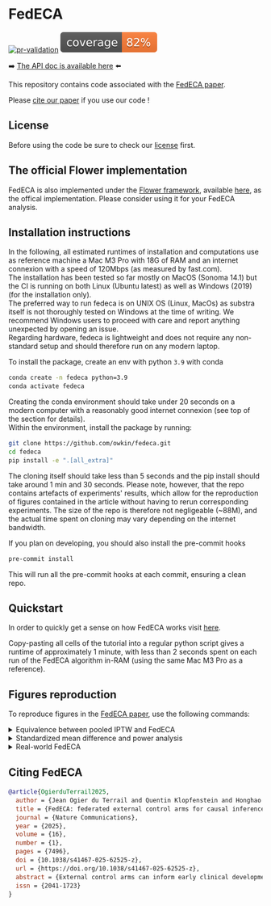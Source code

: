 # FedECA

[![pr-validation](https://github.com/owkin/fedeca/actions/workflows/pr_validation.yml/badge.svg?branch=main)](https://github.com/owkin/fedeca/actions/workflows/pr_validation.yml)
<img src="/badges/cov_badge.svg" >

:arrow_right: [The API doc is available here](https://owkin.github.io/fedeca/) :arrow_left:

This repository contains code associated with the [FedECA paper](https://doi.org/10.1038/s41467-025-62525-z).

Please [cite our paper](#citation) if you use our code !


## License

Before using the code be sure to check our [license](./license.md) first.


## The official Flower implementation

FedECA is also implemented under the [Flower framework](https://flower.ai/), available [here](https://github.com/owkin/flower-fedeca), as the offical implementation. Please consider using it for your FedECA analysis.


## Installation instructions

In the following, all estimated runtimes of installation and computations use as reference machine a Mac M3 Pro with 18G of RAM
and an internet connexion with a speed of 120Mbps (as measured by fast.com).  
The installation has been tested so far mostly on MacOS (Sonoma 14.1) but the CI is running on both Linux (Ubuntu latest) as well as Windows (2019) (for the installation only).  
The preferred way to run fedeca is on UNIX OS (Linux, MacOs) as substra itself is not thoroughly tested on Windows at the time of writing. We recommend Windows users to proceed with care and
report anything unexpected by opening an issue.  
Regarding hardware, fedeca is lightweight and does not require any non-standard setup and should therefore run on any modern laptop.  

To install the package, create an env with python `3.9` with conda

```bash
conda create -n fedeca python=3.9
conda activate fedeca
```
Creating the conda environment should take under 20 seconds on a modern computer with a reasonably good internet connexion (see top of the section for details).  
Within the environment, install the package by running:

```bash
git clone https://github.com/owkin/fedeca.git
cd fedeca
pip install -e ".[all_extra]"
```
The cloning itself should take less than 5 seconds and the pip install
should take around 1 min and 30 seconds.
Please note, however, that the repo contains artefacts of experiments' results, 
which allow for the reproduction of figures contained in the article without having to rerun
corresponding experiments. The size of the repo is therefore not negligeable (~88M), and
the actual time spent on cloning may vary depending on the internet bandwidth.

If you plan on developing, you should also install the pre-commit hooks

```bash
pre-commit install
```

This will run all the pre-commit hooks at each commit, ensuring a clean repo.

## Quickstart

In order to quickly get a sense on how FedECA works visit [here](./quickstart/quickstart.md).

Copy-pasting all cells of the tutorial into a regular python script gives a runtime of approximately 1 minute,
with less than 2 seconds spent on each run of the FedECA algorithm in-RAM (using the same Mac M3 Pro as a reference).

## Figures reproduction

To reproduce figures in the [FedECA paper](https://doi.org/10.1038/s41467-025-62525-z),
use the following commands:
<details>
  <summary>Equivalence between pooled IPTW and FedECA</summary>

  - Figure 2
    ```shell
    python -m experiments.pooled_equivalent.plot_pooled_equivalent
    ```
  - Supplementary Figure 2
    ```shell
    python -m experiments.pooled_equivalent.plot_pooled_equivalent_nb_clients
    ```
  - Supplementary Figure 3 (differential privacy)
    ```shell
    python -m experiments.dp.plot_dp_hydra
    ```
  - Supplementary Figure 4 (tied times)
    ```shell
    python -m experiments.ties.plot_ties_hydra
    ```
</details>
<details>
  <summary>Standardized mean difference and power analysis</summary>

  - Figure 3
    (remove the `--ensemble` flag to create subfigures separatedly)
    ```shell
    python -m experiments.smd_power.plot_smd_power --ensemble
    ```
</details>
<details>
  <summary>Real-world FedECA</summary>

  - Figure 4, Supplementary Figure 6
    (remove the `--ensemble` flag to create subfigures separatedly)
    ```shell
    python -m experiments.pdac.plot_smd_and_km --ensemble
    ```
  - Supplementary Figure 7 (exchangeability)
    ```shell
    python -m experiments.pdac.plot_exchangeability_kms
    ```
  - Supplementary Figure 8 (weights histogram)
    ```shell
    python -m experiments.pdac.plot_histogram
    ```
</details>

## <a name="citation"></a>Citing FedECA

```bibtex
@article{OgierduTerrail2025,
  author = {Jean Ogier du Terrail and Quentin Klopfenstein and Honghao Li and Imke Mayer and Nicolas Loiseau and Mohammad Hallal and Michael Debouver and Thibault Camalon and Thibault Fouqueray and Jorge Arellano Castro and Zahia Yanes and Laëtitia Dahan and Julien Taïeb and Pierre Laurent-Puig and Jean-Baptiste Bachet and Shulin Zhao and Remy Nicolle and Jérôme Cros and Daniel Gonzalez and Robert Carreras-Torres and Adelaida Garcia Velasco and Kawther Abdilleh and Sudheer Doss and Félix Balazard and Mathieu Andreux},
  title = {FedECA: federated external control arms for causal inference with time-to-event data in distributed settings},
  journal = {Nature Communications},
  year = {2025},
  volume = {16},
  number = {1},
  pages = {7496},
  doi = {10.1038/s41467-025-62525-z},
  url = {https://doi.org/10.1038/s41467-025-62525-z},
  abstract = {External control arms can inform early clinical development of experimental drugs and provide efficacy evidence for regulatory approval. However, accessing sufficient real-world or historical clinical trials data is challenging. Indeed, regulations protecting patients’ rights by strictly controlling data processing make pooling data from multiple sources in a central server often difficult. To address these limitations, we develop a method that leverages federated learning to enable inverse probability of treatment weighting for time-to-event outcomes on separate cohorts without needing to pool data. To showcase its potential, we apply it in different settings of increasing complexity, culminating with a real-world use-case in which our method is used to compare the treatment effect of two approved chemotherapy regimens using data from three separate cohorts of patients with metastatic pancreatic cancer. By sharing our code, we hope it will foster the creation of federated research networks and thus accelerate drug development.},
  issn = {2041-1723}
}

```
